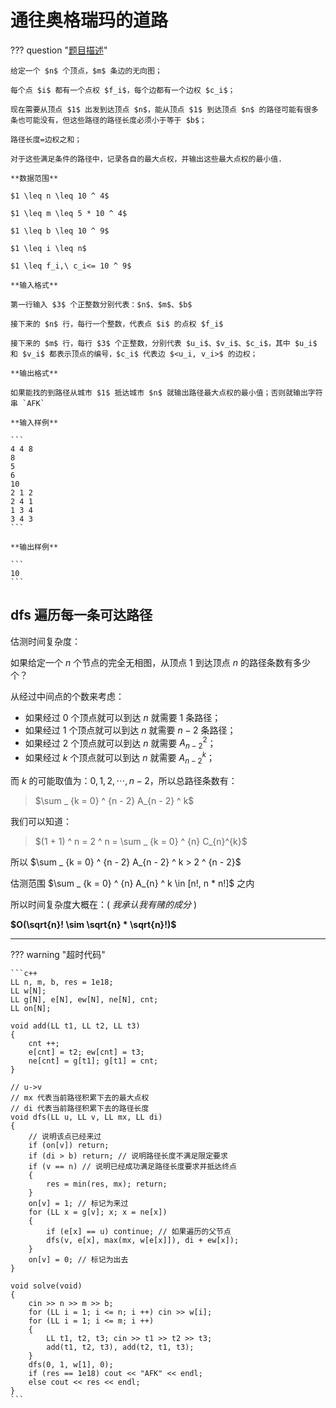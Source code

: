# 通往奥格瑞玛的道路

??? question "[题目描述](https://www.luogu.com.cn/problem/P1462)"

    给定一个 $n$ 个顶点，$m$ 条边的无向图；

    每个点 $i$ 都有一个点权 $f_i$，每个边都有一个边权 $c_i$；

    现在需要从顶点 $1$ 出发到达顶点 $n$，能从顶点 $1$ 到达顶点 $n$ 的路径可能有很多条也可能没有，但这些路径的路径长度必须小于等于 $b$；

    路径长度=边权之和；

    对于这些满足条件的路径中，记录各自的最大点权，并输出这些最大点权的最小值.

    **数据范围**

    $1 \leq n \leq 10 ^ 4$

    $1 \leq m \leq 5 * 10 ^ 4$

    $1 \leq b \leq 10 ^ 9$

    $1 \leq i \leq n$

    $1 \leq f_i,\ c_i<= 10 ^ 9$

    **输入格式**

    第一行输入 $3$ 个正整数分别代表：$n$、$m$、$b$

    接下来的 $n$ 行，每行一个整数，代表点 $i$ 的点权 $f_i$

    接下来的 $m$ 行，每行 $3$ 个正整数，分别代表 $u_i$、$v_i$、$c_i$，其中 $u_i$ 和 $v_i$ 都表示顶点的编号，$c_i$ 代表边 $<u_i, v_i>$ 的边权；

    **输出格式**

    如果能找的到路径从城市 $1$ 抵达城市 $n$ 就输出路径最大点权的最小值；否则就输出字符串 `AFK`

    **输入样例**

    ```
    4 4 8
    8
    5
    6
    10
    2 1 2
    2 4 1
    1 3 4
    3 4 3
    ```

    **输出样例**

    ```
    10
    ```

## dfs 遍历每一条可达路径

估测时间复杂度：

如果给定一个 $n$ 个节点的完全无相图，从顶点 $1$ 到达顶点 $n$ 的路径条数有多少个？

从经过中间点的个数来考虑：

- 如果经过 $0$ 个顶点就可以到达 $n$ 就需要 $1$ 条路径；
- 如果经过 $1$ 个顶点就可以到达 $n$ 就需要 $n - 2$ 条路径；
- 如果经过 $2$ 个顶点就可以到达 $n$ 就需要 $A_{n - 2} ^ 2$；
- 如果经过 $k$ 个顶点就可以到达 $n$ 就需要 $A_{n - 2} ^ k$；
  
而 $k$ 的可能取值为：$0, 1, 2, \cdots , n - 2$，所以总路径条数有：

> $\sum _ {k = 0} ^ {n - 2} A_{n - 2} ^ k$

我们可以知道： 

> $(1 + 1) ^ n = 2 ^ n = \sum _ {k = 0} ^ {n} C_{n}^{k}$

所以 $\sum _ {k = 0} ^ {n - 2} A_{n - 2} ^ k > 2 ^ {n - 2}$

估测范围 $\sum _ {k = 0} ^ {n} A_{n} ^ k \in [n!, n * n!]$ 之内

所以时间复杂度大概在：( *我承认我有赌的成分* )

**$O(\sqrt{n}! \sim \sqrt{n} * \sqrt{n}!)$**

---

??? warning "超时代码"

    ```c++
    LL n, m, b, res = 1e18;
    LL w[N];
    LL g[N], e[N], ew[N], ne[N], cnt;
    LL on[N];

    void add(LL t1, LL t2, LL t3)
    {
        cnt ++; 
        e[cnt] = t2; ew[cnt] = t3; 
        ne[cnt] = g[t1]; g[t1] = cnt;
    }

    // u->v
    // mx 代表当前路径积累下去的最大点权
    // di 代表当前路径积累下去的路径长度
    void dfs(LL u, LL v, LL mx, LL di)
    {
        // 说明该点已经来过
        if (on[v]) return;
        if (di > b) return; // 说明路径长度不满足限定要求
        if (v == n) // 说明已经成功满足路径长度要求并抵达终点
        {
            res = min(res, mx); return;
        }
        on[v] = 1; // 标记为来过
        for (LL x = g[v]; x; x = ne[x])
        {
            if (e[x] == u) continue; // 如果遍历的父节点
            dfs(v, e[x], max(mx, w[e[x]]), di + ew[x]);
        }
        on[v] = 0; // 标记为出去
    }

    void solve(void)
    {
        cin >> n >> m >> b;
        for (LL i = 1; i <= n; i ++) cin >> w[i];
        for (LL i = 1; i <= m; i ++)
        {
            LL t1, t2, t3; cin >> t1 >> t2 >> t3;
            add(t1, t2, t3), add(t2, t1, t3);
        }
        dfs(0, 1, w[1], 0);
        if (res == 1e18) cout << "AFK" << endl;
        else cout << res << endl;
    }
    ```